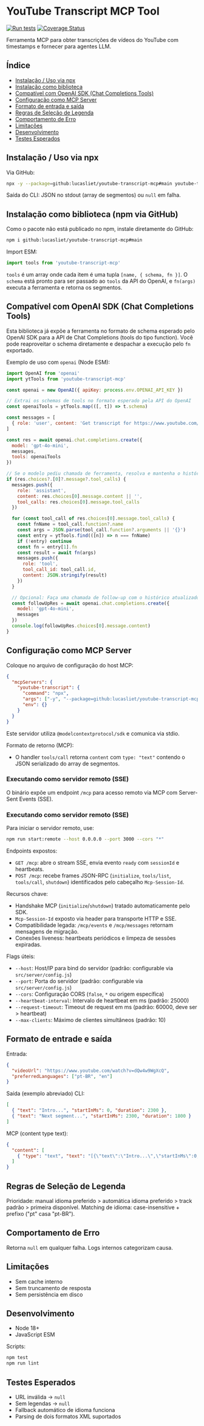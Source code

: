 # YouTube Transcript MCP Tool

[![Run tests](https://github.com/lucasliet/youtube-transcript-mcp/actions/workflows/run-tests.yml/badge.svg?branch=main)](https://github.com/lucasliet/youtube-transcript-mcp/actions/workflows/run-tests.yml)
[![Coverage Status](https://coveralls.io/repos/github/lucasliet/youtube-transcript-mcp/badge.svg?branch=main)](https://coveralls.io/github/lucasliet/youtube-transcript-mcp?branch=main)

Ferramenta MCP para obter transcrições de vídeos do YouTube com timestamps e fornecer para agentes LLM.

## Índice
- [Instalação / Uso via npx](#instalação--uso-via-npx)
- [Instalação como biblioteca](#instalação-como-biblioteca-npm-via-github)
- [Compatível com OpenAI SDK (Chat Completions Tools)](#compatível-com-openai-sdk-chat-completions-tools)
- [Configuração como MCP Server](#configuração-como-mcp-server)
- [Formato de entrada e saída](#formato-de-entrade-e-saída)
- [Regras de Seleção de Legenda](#regras-de-seleção-de-legenda)
- [Comportamento de Erro](#comportamento-de-erro)
- [Limitações](#limitações)
- [Desenvolvimento](#desenvolvimento)
- [Testes Esperados](#testes-esperados)

## Instalação / Uso via npx
Via GitHub:
```bash
npx -y --package=github:lucasliet/youtube-transcript-mcp#main youtube-transcript-mcp --videoUrl "https://www.youtube.com/watch?v=VIDEO_ID" --preferredLanguages "pt-BR,en"
```
Saída do CLI: JSON no stdout (array de segmentos) ou `null` em falha.

## Instalação como biblioteca (npm via GitHub)
Como o pacote não está publicado no npm, instale diretamente do GitHub:
```bash
npm i github:lucasliet/youtube-transcript-mcp#main
```
Import ESM:
```js
import tools from 'youtube-transcript-mcp'
```
`tools` é um array onde cada item é uma tupla `[name, { schema, fn }]`. O `schema` está pronto para ser passado ao `tools` da API do OpenAI, e `fn(args)` executa a ferramenta e retorna os segmentos.

## Compatível com OpenAI SDK (Chat Completions Tools)
Esta biblioteca já expõe a ferramenta no formato de schema esperado pelo OpenAI SDK para a API de Chat Completions (tools do tipo function). Você pode reaproveitar o schema diretamente e despachar a execução pelo `fn` exportado.

Exemplo de uso com `openai` (Node ESM):
```js
import OpenAI from 'openai'
import ytTools from 'youtube-transcript-mcp'

const openai = new OpenAI({ apiKey: process.env.OPENAI_API_KEY })

// Extrai os schemas de tools no formato esperado pela API do OpenAI
const openaiTools = ytTools.map(([, t]) => t.schema)

const messages = [
  { role: 'user', content: 'Get transcript for https://www.youtube.com/watch?v=dQw4w9WgXcQ' }
]

const res = await openai.chat.completions.create({
  model: 'gpt-4o-mini',
  messages,
  tools: openaiTools
})

// Se o modelo pediu chamada de ferramenta, resolva e mantenha o histórico
if (res.choices?.[0]?.message?.tool_calls) {
  messages.push({
    role: 'assistant',
    content: res.choices[0].message.content || '',
    tool_calls: res.choices[0].message.tool_calls
  })

  for (const tool_call of res.choices[0].message.tool_calls) {
    const fnName = tool_call.function?.name
    const args = JSON.parse(tool_call.function?.arguments || '{}')
    const entry = ytTools.find(([n]) => n === fnName)
    if (!entry) continue
    const fn = entry[1].fn
    const result = await fn(args)
    messages.push({
      role: 'tool',
      tool_call_id: tool_call.id,
      content: JSON.stringify(result)
    })
  }

  // Opcional: Faça uma chamada de follow-up com o histórico atualizado
  const followUpRes = await openai.chat.completions.create({
    model: 'gpt-4o-mini',
    messages
  })
  console.log(followUpRes.choices[0].message.content)
}
```

## Configuração como MCP Server
Coloque no arquivo de configuração do host MCP:
```json
{
  "mcpServers": {
    "youtube-transcript": {
      "command": "npx",
      "args": ["-y", "--package=github:lucasliet/youtube-transcript-mcp#main", "youtube-transcript-mcp"],
      "env": {}
    }
  }
}
```
Este servidor utiliza `@modelcontextprotocol/sdk` e comunica via stdio.

Formato de retorno (MCP):
- O handler `tools/call` retorna `content` com `type: "text"` contendo o JSON serializado do array de segmentos.

### Executando como servidor remoto (SSE)
O binário expõe um endpoint `/mcp` para acesso remoto via MCP com Server-Sent Events (SSE).

### Executando como servidor remoto (SSE)

Para iniciar o servidor remoto, use:

```bash
npm run start:remote --host 0.0.0.0 --port 3000 --cors "*"
```

Endpoints expostos:
- `GET /mcp`: abre o stream SSE, envia evento `ready` com `sessionId` e heartbeats.
- `POST /mcp`: recebe frames JSON-RPC (`initialize`, `tools/list`, `tools/call`, `shutdown`) identificados pelo cabeçalho `Mcp-Session-Id`.

Recursos chave:
- Handshake MCP (`initialize`/`shutdown`) tratado automaticamente pelo SDK.
- `Mcp-Session-Id` exposto via header para transporte HTTP e SSE.
- Compatibilidade legada: `/mcp/events` e `/mcp/messages` retornam mensagens de migração.
- Conexões liveness: heartbeats periódicos e limpeza de sessões expiradas.

Flags úteis:
- `--host`: Host/IP para bind do servidor (padrão: configurable via `src/server/config.js`)
- `--port`: Porta do servidor (padrão: configurable via `src/server/config.js`)
- `--cors`: Configuração CORS (`false`, `*` ou origem específica)
- `--heartbeat-interval`: Intervalo de heartbeat em ms (padrão: 25000)
- `--request-timeout`: Timeout de request em ms (padrão: 60000, deve ser > heartbeat)
- `--max-clients`: Máximo de clientes simultâneos (padrão: 10)

## Formato de entrade e saída
Entrada:
```json
{
  "videoUrl": "https://www.youtube.com/watch?v=dQw4w9WgXcQ",
  "preferredLanguages": ["pt-BR", "en"]
}
```
Saída (exemplo abreviado)
CLI:
```json
[
  { "text": "Intro...", "startInMs": 0, "duration": 2300 },
  { "text": "Next segment...", "startInMs": 2300, "duration": 1800 }
]
```
MCP (content type text):
```json
{
  "content": [
    { "type": "text", "text": "[{\"text\":\"Intro...\",\"startInMs\":0,\"duration\":2300}]" }
  ]
}
```

## Regras de Seleção de Legenda
Prioridade: manual idioma preferido > automática idioma preferido > track padrão > primeira disponível.
Matching de idioma: case-insensitive + prefixo ("pt" casa "pt-BR").

## Comportamento de Erro
Retorna `null` em qualquer falha. Logs internos categorizam causa.

## Limitações
- Sem cache interno
- Sem truncamento de resposta
- Sem persistência em disco

## Desenvolvimento
- Node 18+
- JavaScript ESM

Scripts:
```bash
npm test
npm run lint
```

## Testes Esperados
- URL inválida → `null`
- Sem legendas → `null`
- Fallback automático de idioma funciona
- Parsing de dois formatos XML suportados
